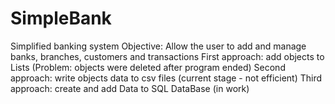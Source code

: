 # SimpleBank
Simplified banking system
Objective: Allow the user to add and manage banks, branches, customers and transactions
First approach: add objects to Lists (Problem: objects were deleted after program ended)
Second approach: write objects data to csv files (current stage - not efficient)
Third approach: create and add Data to SQL DataBase (in work)
